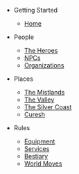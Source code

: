 - Getting Started
  - [Home](/)
- People
  - [The Heroes](people/heroes.md)
  - [NPCs](people/npcs.md)
  - [Organizations](people/organizations.md)
- Places
  - [The Mistlands](places/mistlands.md)
  - [The Valley](places/valley.md)
  - [The Silver Coast](places/silver_coast.md)
  - [Curesh](places/curesh.md)

- Rules
  - [Equipment](rules/equipment.md)
  - [Services](rules/services.md)
  - [Bestiary](rules/bestiary.md)
  - [World Moves](rules/world_moves.md)



